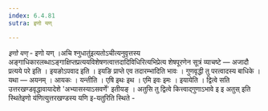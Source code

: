 ```yaml
---
index: 6.4.81
sutra: इणो यण्

---
```

_इणो यण्_ - इणो यण् ।अचि श्नुधातु॑इत्यतोऽचीत्यनुवृत्तस्य अङ्गाधिकारलब्धाऽङ्गाक्षिप्तप्रत्ययविशेषणत्वात्तदादिविधिरित्यभिप्रेत्य शेषपूरणेन सूत्रं व्याचष्टे —  अजादौ प्रत्यये परे इति । इयङोऽपवाद इति । इयङि प्राप्ते एव तदारम्भादिति भावः । गुणवृद्धी तु परत्वादस्य बाधिके । यथा — अयनम् । आयकः । यन्तीति । एषि इथः इथ । एमि इवः इमः । इयायेति । द्वित्वे सति उत्तरखण्डवृद्धावायादेशे 'अभ्यासस्याऽसवर्णे' इतीयङ् । अतुसि तु द्वित्वे कित्त्वाद्गुणाऽभावे इ इ अतुस् इति स्थितेइणो य॑णित्युत्तरखण्डस्य यणि इ-यतुरिति स्थिते  -